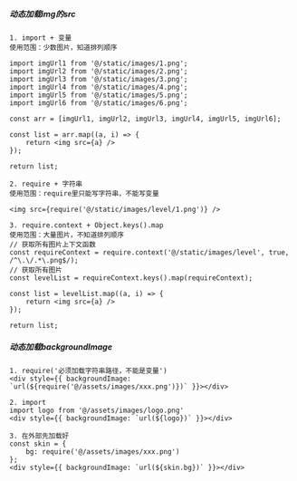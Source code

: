 ##### 动态加载img的src
    1. import + 变量
    使用范围：少数图片，知道排列顺序
    
    import imgUrl1 from '@/static/images/1.png';
    import imgUrl2 from '@/static/images/2.png';
    import imgUrl3 from '@/static/images/3.png';
    import imgUrl4 from '@/static/images/4.png';
    import imgUrl5 from '@/static/images/5.png';
    import imgUrl6 from '@/static/images/6.png';
    
    const arr = [imgUrl1, imgUrl2, imgUrl3, imgUrl4, imgUrl5, imgUrl6];
    
    const list = arr.map((a, i) => {
        return <img src={a} />
    });
    
    return list;
    
    2. require + 字符串
    使用范围：require里只能写字符串，不能写变量
    
    <img src={require('@/static/images/level/1.png')} />
    
    3. require.context + Object.keys().map
    使用范围：大量图片，不知道排列顺序
    // 获取所有图片上下文函数
    const requireContext = require.context('@/static/images/level', true, /^\.\/.*\.png$/);
    // 获取所有图片
    const levelList = requireContext.keys().map(requireContext);
    
    const list = levelList.map((a, i) => {
        return <img src={a} />
    });
    
    return list;
    
##### 动态加载backgroundImage
    1. require('必须加载字符串路径，不能是变量') 
    <div style={{ backgroundImage: `url(${require('@/assets/images/xxx.png')})` }}></div>
    
    2. import
    import logo from '@/assets/images/logo.png'
    <div style={{ backgroundImage: `url(${logo})` }}></div>
    
    3. 在外部先加载好
    const skin = {
        bg: require('@/assets/images/xxx.png')
    };
    <div style={{ backgroundImage: `url(${skin.bg})` }}></div>
    
    
    
    
